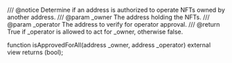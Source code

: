 /// @notice Determine if an address is authorized to operate NFTs owned by another address.
/// @param _owner The address holding the NFTs.
/// @param _operator The address to verify for operator approval.
/// @return True if _operator is allowed to act for _owner, otherwise false.

function isApprovedForAll(address _owner, address _operator) external view returns (bool);